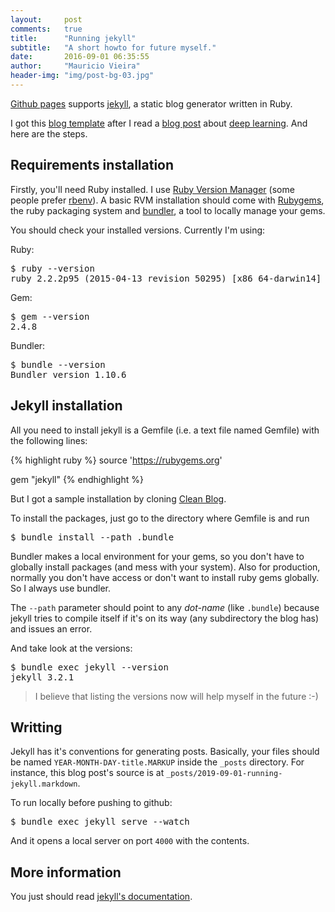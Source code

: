 ```yaml
---
layout:     post
comments:   true
title:      "Running jekyll"
subtitle:   "A short howto for future myself."
date:       2016-09-01 06:35:55
author:     "Mauricio Vieira"
header-img: "img/post-bg-03.jpg"
---
```


<p><a href="http://pages.github.com">Github pages</a> supports <a href="https://jekyllrb.com/">jekyll</a>, a static blog generator written in Ruby.</p>

<p>I got this <a href="http://blackrockdigital.github.io/startbootstrap-clean-blog-jekyll/">blog template</a> after I read a <a href="https://iamtrask.github.io/2016/08/17/grokking-deep-learning/">blog post</a> about <a href="https://en.wikipedia.org/wiki/Deep_learning">deep learning</a>. And here are the steps.</p>

<h2 class="section-heading">Requirements installation</h2>

<p>Firstly, you'll need Ruby installed. I use <a href="http://rvm.io/">Ruby Version Manager</a> (some people prefer <a href="http://rbenv.org/">rbenv</a>). A basic RVM installation should come with <a href="http://rubygems.org/">Rubygems</a>, the ruby packaging system and <a href="http://bundler.io/">bundler</a>, a tool to locally manage your gems.</p>

<p>You should check your installed versions. Currently I'm using:</p>

Ruby:

<pre>
$ ruby --version
ruby 2.2.2p95 (2015-04-13 revision 50295) [x86_64-darwin14]
</pre>

Gem:

<pre>
$ gem --version
2.4.8
</pre>

Bundler:

<pre>
$ bundle --version
Bundler version 1.10.6
</pre>

<h2 class="section-heading">Jekyll installation</h2>

All you need to install jekyll is a Gemfile (i.e. a text file named Gemfile) with the following lines:

{% highlight ruby %}
source 'https://rubygems.org'

gem "jekyll"
{% endhighlight %}

But I got a sample installation by cloning <a href="http://blackrockdigital.github.io/startbootstrap-clean-blog-jekyll/">Clean Blog</a>.

To install the packages, just go to the directory where Gemfile is and run

<pre>
$ bundle install --path .bundle
</pre>

<p>Bundler makes a local environment for your gems, so you don't have to globally install packages (and mess with your system). Also for production, normally you don't have access or don't want to install ruby gems globally. So I always use bundler.</p>

<p>The <code>--path</code> parameter should point to any <i>dot-name</i> (like <code>.bundle</code>) because jekyll tries to compile itself if it's on its way (any subdirectory the blog has) and issues an error.</p>

And take look at the versions:

<pre>
$ bundle exec jekyll --version
jekyll 3.2.1
</pre>

<blockquote>I believe that listing the versions now will help myself in the future :-)</blockquote>


<h2 class="section-heading">Writting</h2>

Jekyll has it's conventions for generating posts. Basically, your files should be named <code>YEAR-MONTH-DAY-title.MARKUP</code> inside the <code>_posts</code> directory. For instance, this blog post's source is at <code>_posts/2019-09-01-running-jekyll.markdown</code>.

To run locally before pushing to github:

<pre>
$ bundle exec jekyll serve --watch
</pre> 

And it opens a local server on port <code>4000</code> with the contents.

<h2 class="section-heading">More information</h2>

You just should read <a href="https://jekyllrb.com/docs/quickstart/">jekyll's documentation</a>.
